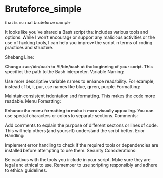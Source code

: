 # Bruteforce_simple
that is normal bruteforce sample

It looks like you've shared a Bash script that includes various tools and options. While I won't encourage or support any malicious activities or the use of hacking tools, I can help you improve the script in terms of coding practices and structure.

Shebang Line:

Change #usr/bin/bash to #!/bin/bash at the beginning of your script. This specifies the path to the Bash interpreter.
Variable Naming:

Use more descriptive variable names to enhance readability. For example, instead of bi, i, pur, use names like blue, green, purple.
Formatting:

Maintain consistent indentation and formatting. This makes the code more readable.
Menu Formatting:

Enhance the menu formatting to make it more visually appealing. You can use special characters or colors to separate sections.
Comments:

Add comments to explain the purpose of different sections or lines of code. This will help others (and yourself) understand the script better.
Error Handling:

Implement error handling to check if the required tools or dependencies are installed before attempting to use them.
Security Considerations:

Be cautious with the tools you include in your script. Make sure they are legal and ethical to use.
Remember to use scripting responsibly and adhere to ethical guidelines.
